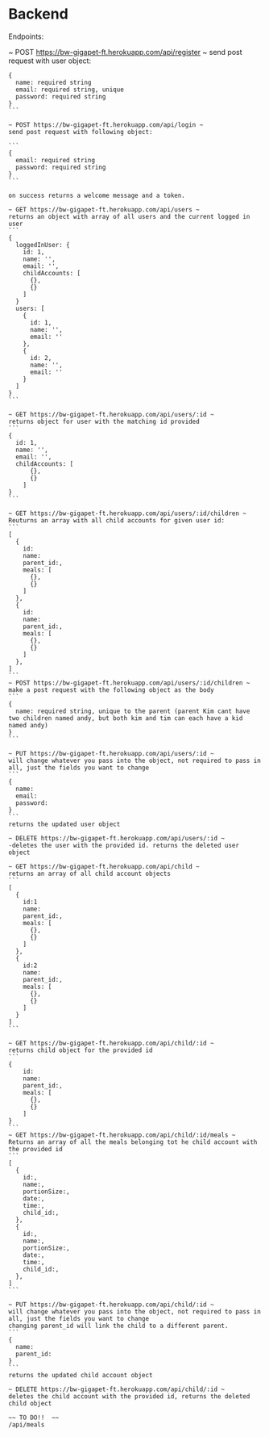 # Backend

Endpoints:

~ POST https://bw-gigapet-ft.herokuapp.com/api/register ~
send post request with user object:
````
{
  name: required string
  email: required string, unique
  password: required string
}
```

~ POST https://bw-gigapet-ft.herokuapp.com/api/login ~
send post request with following object:

```
{
  email: required string
  password: required string
}
```

on success returns a welcome message and a token.

~ GET https://bw-gigapet-ft.herokuapp.com/api/users ~
returns an object with array of all users and the current logged in user
```
{
  loggedInUser: {
    id: 1,
    name: '',
    email: '',
    childAccounts: [
      {},
      {}
    ]
  }
  users: [
    {
      id: 1,
      name: '',
      email: ''
    },
    {
      id: 2,
      name: '',
      email: ''
    }
  ]
}
```

~ GET https://bw-gigapet-ft.herokuapp.com/api/users/:id ~
returns object for user with the matching id provided
```
{
  id: 1,
  name: '',
  email: '',
  childAccounts: [
      {},
      {}
    ]
}
```

~ GET https://bw-gigapet-ft.herokuapp.com/api/users/:id/children ~
Reuturns an array with all child accounts for given user id:
```
[
  {
    id:
    name:
    parent_id:,
    meals: [
      {},
      {}
    ]
  },
  {
    id:
    name:
    parent_id:,
    meals: [
      {},
      {}
    ]
  },
]
```
~ POST https://bw-gigapet-ft.herokuapp.com/api/users/:id/children ~
make a post request with the following object as the body
```
{
  name: required string, unique to the parent (parent Kim cant have two children named andy, but both kim and tim can each have a kid named andy)
}
```

~ PUT https://bw-gigapet-ft.herokuapp.com/api/users/:id ~
will change whatever you pass into the object, not required to pass in all, just the fields you want to change
```
{
  name:
  email:
  password:
}
```
returns the updated user object

~ DELETE https://bw-gigapet-ft.herokuapp.com/api/users/:id ~
-deletes the user with the provided id. returns the deleted user object

~ GET https://bw-gigapet-ft.herokuapp.com/api/child ~
returns an array of all child account objects
```
[
  {
    id:1
    name:
    parent_id:,
    meals: [
      {},
      {}
    ]
  },
  {
    id:2
    name:
    parent_id:,
    meals: [
      {},
      {}
    ]
  }
]
```

~ GET https://bw-gigapet-ft.herokuapp.com/api/child/:id ~
returns child object for the provided id
```
{
    id:
    name:
    parent_id:,
    meals: [
      {},
      {}
    ]
}
```
~ GET https://bw-gigapet-ft.herokuapp.com/api/child/:id/meals ~
Returns an array of all the meals belonging tot he child account with the provided id
```
[
  {
    id:,
    name:,
    portionSize:,
    date:,
    time:,
    child_id:,
  },
  {
    id:,
    name:,
    portionSize:,
    date:,
    time:,
    child_id:,
  },
]
```

~ PUT https://bw-gigapet-ft.herokuapp.com/api/child/:id ~
will change whatever you pass into the object, not required to pass in all, just the fields you want to change
changing parent_id will link the child to a different parent.
```
{
  name:
  parent_id:
}
```
returns the updated child account object

~ DELETE https://bw-gigapet-ft.herokuapp.com/api/child/:id ~
deletes the child account with the provided id, returns the deleted child object

~~ TO DO!!  ~~
/api/meals